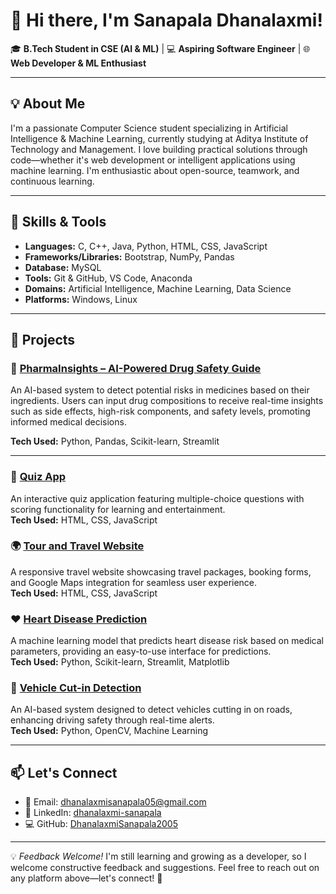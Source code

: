# 👋 Hi there, I'm Sanapala Dhanalaxmi!

🎓 **B.Tech Student in CSE (AI & ML)** | 💻 **Aspiring Software Engineer** | 🌐 **Web Developer & ML Enthusiast**

---

## 💡 About Me

I'm a passionate Computer Science student specializing in Artificial Intelligence & Machine Learning, currently studying at Aditya Institute of Technology and Management. I love building practical solutions through code—whether it's web development or intelligent applications using machine learning. I'm enthusiastic about open-source, teamwork, and continuous learning.

---

## 🔧 Skills & Tools

- **Languages:** C, C++, Java, Python, HTML, CSS, JavaScript  
- **Frameworks/Libraries:** Bootstrap, NumPy, Pandas  
- **Database:** MySQL  
- **Tools:** Git & GitHub, VS Code, Anaconda  
- **Domains:** Artificial Intelligence, Machine Learning, Data Science  
- **Platforms:** Windows, Linux

---

## 🚀 Projects

### 💊 [PharmaInsights – AI-Powered Drug Safety Guide](https://github.com/DhanalaxmiSanapala2005/PharmaInsights)  
An AI-based system to detect potential risks in medicines based on their ingredients. Users can input drug compositions to receive real-time insights such as side effects, high-risk components, and safety levels, promoting informed medical decisions.

**Tech Used:** Python, Pandas, Scikit-learn, Streamlit

---

### 📝 [Quiz App](https://github.com/DhanalaxmiSanapala2005/Quiz-App)  
An interactive quiz application featuring multiple-choice questions with scoring functionality for learning and entertainment.  
**Tech Used:** HTML, CSS, JavaScript

### 🌍 [Tour and Travel Website](https://github.com/DhanalaxmiSanapala2005/Tour-and-travel-website)  
A responsive travel website showcasing travel packages, booking forms, and Google Maps integration for seamless user experience.  
**Tech Used:** HTML, CSS, JavaScript

### ❤️ [Heart Disease Prediction](https://github.com/DhanalaxmiSanapala2005/Heart-Disease-Prediction)  
A machine learning model that predicts heart disease risk based on medical parameters, providing an easy-to-use interface for predictions.  
**Tech Used:** Python, Scikit-learn, Streamlit, Matplotlib

### 🚗 [Vehicle Cut-in Detection](https://github.com/DhanalaxmiSanapala2005/Vehicle-Cut-in-Detection)  
An AI-based system designed to detect vehicles cutting in on roads, enhancing driving safety through real-time alerts.  
**Tech Used:** Python, OpenCV, Machine Learning

---

## 📫 Let's Connect

- 📧 Email: [dhanalaxmisanapala05@gmail.com](mailto:dhanalaxmisanapala05@gmail.com)  
- 🔗 LinkedIn: [dhanalaxmi-sanapala](https://www.linkedin.com/in/dhanalaxmi-sanapala-2877b9315)  
- 💻 GitHub: [DhanalaxmiSanapala2005](https://github.com/DhanalaxmiSanapala2005)

---

💡 *Feedback Welcome!* I'm still learning and growing as a developer, so I welcome constructive feedback and suggestions. Feel free to reach out on any platform above—let's connect! 🚀
